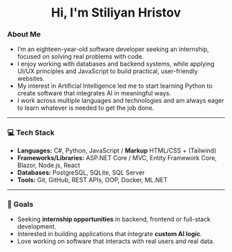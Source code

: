 <h1 align="center">Hi, I'm Stiliyan Hristov</h1>

### About Me
- I’m an eighteen-year-old software developer seeking an internship, focused on solving real problems with code.
- I enjoy working with databases and backend systems, while applying UI/UX principles and JavaScript to build practical, user-friendly websites.
- My interest in Artificial Intelligence led me to start learning Python to create software that integrates AI in meaningful ways.
- I work across multiple languages and technologies and am always eager to learn whatever is needed to get the job done.
---
### 💻 Tech Stack
- **Languages:** C#, Python, JavaScript / **Markup** HTML/CSS + (Tailwind)
- **Frameworks/Libraries:** ASP.NET Core / MVC, Entity Framework Core, Blazor, Node.js, React
- **Databases:** PostgreSQL, SQLite, SQL Server  
- **Tools:** Git, GitHub, REST APIs, OOP, Docker, ML.NET
---
### 🎯 Goals
- Seeking **internship opportunities** in backend, frontend or full-stack development.
- Interested in building applications that integrate **custom AI logic**.
- Love working on software that interacts with real users and real data.
